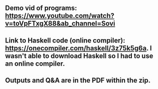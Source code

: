 ## Demo vid of programs: https://www.youtube.com/watch?v=toVpFTxgX88&ab_channel=Sovi

## Link to Haskell code (online compiler): https://onecompiler.com/haskell/3z75k5g6a. I wasn't able to download Haskell so I had to use an online compiler. 

## Outputs and Q&A are in the PDF within the zip. 
